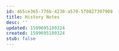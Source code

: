 ```yaml
---
id: 465ce365-776b-4230-a570-5f0827397908
title: History Notes
desc: ''
updated: 1599695189324
created: 1599695189324
stub: false
---
```


